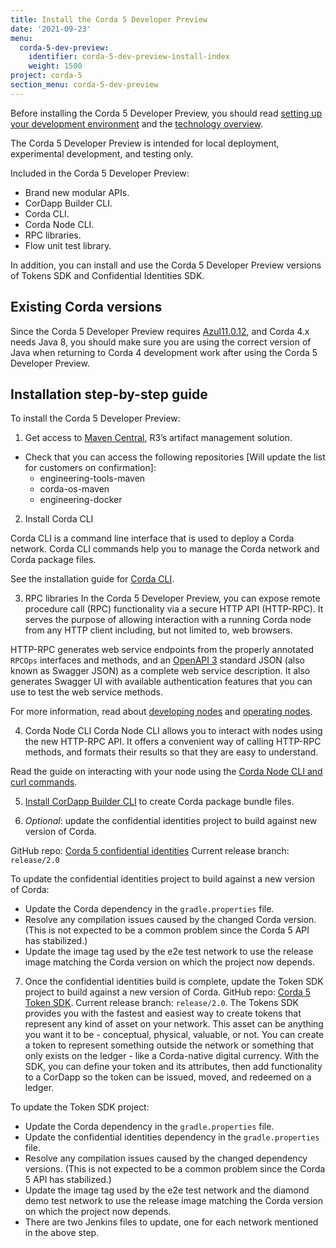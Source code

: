 ```yaml
---
title: Install the Corda 5 Developer Preview
date: '2021-09-23'
menu:
  corda-5-dev-preview:
    identifier: corda-5-dev-preview-install-index
    weight: 1500
project: corda-5
section_menu: corda-5-dev-preview
---
```


Before installing the Corda 5 Developer Preview, you should read
[setting up your development environment](setup-environment.md) and the [technology overview](prerequisites.md).

The Corda 5 Developer Preview is intended for local deployment, experimental development, and testing only.

Included in the Corda 5 Developer Preview:

* Brand new modular APIs.
* CorDapp Builder CLI.
* Corda CLI.
* Corda Node CLI.
* RPC libraries.
* Flow unit test library.

In addition, you can install and use the Corda 5 Developer Preview versions of Tokens SDK and Confidential Identities SDK.

## Existing Corda versions

Since the Corda 5 Developer Preview requires [Azul11.0.12](https://www.azul.com/downloads/?package=jdk),
and Corda 4.x needs Java 8, you should make sure you are using the correct
version of Java when returning to Corda 4 development work after using the Corda 5 Developer Preview.

## Installation step-by-step guide

To install the Corda 5 Developer Preview:

1. Get access to [Maven Central](XXX), R3’s artifact management solution.

* Check that you can access the following repositories [Will update the list for customers on confirmation]:
  * engineering-tools-maven
  * corda-os-maven
  * engineering-docker

2. Install Corda CLI

Corda CLI is a command line interface that is used to deploy a Corda network. Corda CLI commands help you to
manage the Corda network and Corda package files.

See the installation guide for [Corda CLI](../corda-cli/installing/_index.md).

3. RPC libraries
In the Corda 5 Developer Preview, you can expose remote procedure call (RPC) functionality via a secure HTTP API (HTTP-RPC).
It serves the purpose of allowing interaction with a running Corda node from any HTTP client including, but not limited to,
web browsers.

HTTP-RPC generates web service endpoints from the properly annotated `RPCOps` interfaces and methods, and an
[OpenAPI 3](https://swagger.io/specification/)
standard JSON (also known as Swagger JSON) as a complete web service description. It also generates Swagger UI with
available authentication features that you can use to test the web service methods.

For more information, read about [developing nodes](../nodes/developing/developing-nodes-homepage.md) and
[operating nodes](../nodes/operating/operating-nodes-homepage.md).

4. Corda Node CLI
Corda Node CLI allows you to interact with nodes using the new HTTP-RPC API. It offers a
convenient way of calling HTTP-RPC methods, and formats their results so that they are easy to understand.

Read the guide on interacting with your node using the [Corda Node CLI and curl commands](../nodes/operating/cli-curl/cli-curl.md).

5. [Install CorDapp Builder CLI](packaging/cordapp-builder.md) to create Corda package bundle files.

6. *Optional*: update the confidential identities project to build against new version of Corda.

GitHub repo: [Corda 5 confidential identities](https://github.com/corda/corda5-confidential-identities)
Current release branch: `release/2.0`

To update the confidential identities project to build against a new version of Corda:
* Update the Corda dependency in the `gradle.properties` file.
* Resolve any compilation issues caused by the changed Corda version. (This is not expected to be a common problem since the Corda 5 API has stabilized.)
* Update the image tag used by the e2e test network to use the release image matching the Corda version on which the project
now depends.

7. Once the confidential identities build is complete, update the Token SDK project to build against a new version of Corda.
GitHub repo: [Corda 5 Token SDK](https://github.com/corda/corda5-token-sdk).
Current release branch: `release/2.0`.
The Tokens SDK provides you with the fastest and easiest way to create tokens that represent any kind of asset on your
network. This asset can be anything you want it to be - conceptual, physical, valuable, or not. You can create a token
to represent something outside the network or something that only exists on the ledger - like a Corda-native digital
currency.
With the SDK, you can define your token and its attributes, then add functionality to a CorDapp so the token can be issued,
moved, and redeemed on a ledger.

To update the Token SDK project:
* Update the Corda dependency in the `gradle.properties` file.
* Update the confidential identities dependency in the `gradle.properties` file.
* Resolve any compilation issues caused by the changed dependency versions. (This is not expected to be a common problem since the Corda 5 API has stabilized.)
* Update the image tag used by the e2e test network and the diamond demo test network to use the release image matching the Corda version on which the project now depends.
* There are two Jenkins files to update, one for each network mentioned in the above step.
